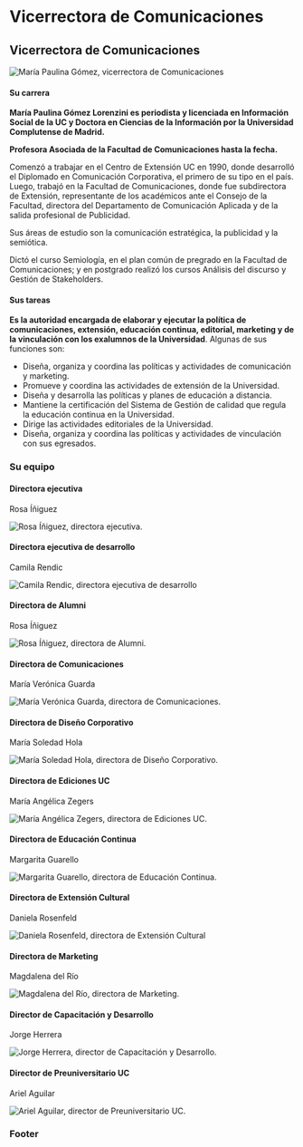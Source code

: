 # Vicerrectora de Comunicaciones

## Vicerrectora de Comunicaciones

![Mar&#xED;a Paulina G&#xF3;mez, vicerrectora de Comunicaciones](../../../.gitbook/assets/_mg_1176.JPG)

#### Su carrera

**María Paulina Gómez Lorenzini es periodista y licenciada en Información Social de la UC y Doctora en Ciencias de la Información por la Universidad Complutense de Madrid.**

**Profesora Asociada de la Facultad de Comunicaciones hasta la fecha.**

Comenzó a trabajar en el Centro de Extensión UC en 1990, donde desarrolló el Diplomado en Comunicación Corporativa, el primero de su tipo en el país. Luego, trabajó en la Facultad de Comunicaciones, donde fue subdirectora de Extensión, representante de los académicos ante el Consejo de la Facultad, directora del Departamento de Comunicación Aplicada y de la salida profesional de Publicidad. 

Sus áreas de estudio son la comunicación estratégica, la publicidad y la semiótica. 

Dictó el curso Semiología, en el plan común de pregrado en la Facultad de Comunicaciones; y en postgrado realizó los cursos Análisis del discurso y Gestión de Stakeholders. 

#### Sus tareas

**Es la autoridad encargada de elaborar y ejecutar la política de comunicaciones, extensión, educación continua, editorial, marketing y de la vinculación con los exalumnos de la Universidad**. Algunas de sus funciones son:

* Diseña, organiza y coordina las políticas y actividades de comunicación y marketing.
* Promueve y coordina las actividades de extensión de la Universidad.
* Diseña y desarrolla las políticas y planes de educación a distancia.
* Mantiene la certificación del Sistema de Gestión de calidad que regula la educación continua en la Universidad. 
* Dirige las actividades editoriales de la Universidad.
* Diseña, organiza y coordina las políticas y actividades de vinculación con sus egresados.

### Su equipo

#### Directora ejecutiva 

Rosa Íñiguez

![Rosa &#xCD;&#xF1;iguez, directora ejecutiva.](../../../.gitbook/assets/_mg_3308.JPG)

#### Directora ejecutiva de desarrollo

Camila Rendic

![Camila Rendic, directora ejecutiva de desarrollo](../../../.gitbook/assets/_mg_3714.JPG)

#### Directora de Alumni

Rosa Íñiguez

![Rosa &#xCD;&#xF1;iguez, directora de Alumni.](../../../.gitbook/assets/_mg_3308.JPG)

#### Directora de Comunicaciones

María Verónica Guarda

![Mar&#xED;a Ver&#xF3;nica Guarda, directora de Comunicaciones.](../../../.gitbook/assets/_mg_3791.jpg)

#### Directora de Diseño Corporativo

María Soledad Hola

![Mar&#xED;a Soledad Hola, directora de Dise&#xF1;o Corporativo.](../../../.gitbook/assets/_mg_3758.jpg)

#### Directora de Ediciones UC

María Angélica Zegers

![Mar&#xED;a Ang&#xE9;lica Zegers, directora de Ediciones UC.](../../../.gitbook/assets/_mg_1863.JPG)

#### Directora de Educación Continua

Margarita Guarello

![Margarita Guarello, directora de Educaci&#xF3;n Continua.](../../../.gitbook/assets/_mg_1937.JPG)

#### 

#### Directora de Extensión Cultural

Daniela Rosenfeld

![Daniela Rosenfeld, directora de Extensi&#xF3;n Cultural](../../../.gitbook/assets/_mg_1981.JPG)

#### Directora de Marketing

Magdalena del Río

![Magdalena del R&#xED;o, directora de Marketing.](../../../.gitbook/assets/_mg_1838.JPG)

#### Director de Capacitación y Desarrollo

Jorge Herrera

![Jorge Herrera, director de Capacitaci&#xF3;n y Desarrollo.](../../../.gitbook/assets/_mg_1487.JPG)

#### Director de Preuniversitario UC

Ariel Aguilar

![Ariel Aguilar, director de Preuniversitario UC.](../../../.gitbook/assets/_mg_8067.JPG)

### Footer





